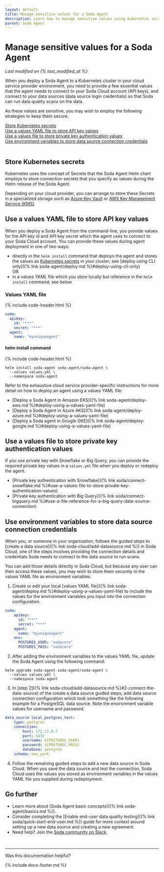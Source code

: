 ```yaml
---
layout: default
title: Manage sensitive values for a Soda Agent
description: Learn how to manage sensitive values using Kubernetes secrets and environment variables.
parent: Soda Agent
---
```


# Manage sensitive values for a Soda Agent
*Last modified on {% last_modified_at %}*

When you deploy a Soda Agent to a Kubernetes cluster in your cloud service provider environment, you need to provide a few essential values that the agent needs to connect to your Soda Cloud account (API keys), and connect to your data sources (data source login credentials) so that Soda can run data quality scans on the data.

As these values are sensitive, you may wish to employ the following strategies to keep them secure.

[Store Kubernetes secrets](#store-kubernetes-secrets)<br />
[Use a values YAML file to store API key values](#use-a-values-yaml-file-to-store-api-key-values)<br />
[Use a values file to store private key authentication values](#use-a-values-file-to-store-private-key-authentication-values)<br />
[Use environment variables to store data source connection credentials](#use-environment-variables-to-store-data-source-connection-credentials)<br />
<br />

## Store Kubernetes secrets

Kubernetes uses the concept of Secrets that the Soda Agent Helm chart employs to store connection secrets that you specify as values during the Helm release of the Soda Agent. 

Depending on your cloud provider, you can arrange to store these Secrets in a specialized storage such as <a href="https://learn.microsoft.com/en-us/azure/key-vault/general/basic-concepts" target="_blank">Azure Key Vault</a> or <a href="https://docs.aws.amazon.com/kms/latest/developerguide/overview.html" target="_blank">AWS Key Management Service (KMS)</a>.

## Use a values YAML file to store API key values 

When you deploy a Soda Agent from the command-line, you provide values for the API key id and API key secret which the agent uses to connect to your Soda Cloud account. You can provide these values during agent deployment in one of two ways:
* directly in the `helm install` command that deploys the agent and stores the values as <a href="https://kubernetes.io/docs/concepts/configuration/secret/" target="_blank">Kubernetes secrets</a> in your cluster; see [deploy using CLI only]({% link soda-agent/deploy.md %}#deploy-using-cli-only)<br />
OR
* in a values YAML file which you store locally but reference in the `helm install` command; see below

### Values YAML file
{% include code-header.html %}
```yaml
soda:
  apikey:
    id: "***"
    secret: "***"
  agent:
    name: "myuniqueagent"
```

#### helm install command
{% include code-header.html %}
```shell
helm install soda-agent soda-agent/soda-agent \
  --values values.yml \
  --namespace soda-agent
```

Refer to the exhaustive cloud service provider-specific instructions for more detail on how to deploy an agent using a values YAML file:
* [Deploy a Soda Agent in Amazon EKS]({% link soda-agent/deploy-aws.md %}#deploy-using-a-values-yaml-file)
* [Deploy a Soda Agent in Azure AKS]({% link soda-agent/deploy-azure.md %}#deploy-using-a-values-yaml-file)
* [Deploy a Soda agent in Google GKE]({% link soda-agent/deploy-google.md %}#deploy-using-a-values-yaml-file)


## Use a values file to store private key authentication values

If you use private key with Snowflake or Big Query, you can provide the required private key values in a `values.yml` file when you deploy or redeploy the agent.
* [Private key authentication with Snowflake]({% link soda/connect-snowflake.md %}#use-a-values-file-to-store-private-key-authentication-values)
* [Private key authentication with Big Query]({% link soda/connect-bigquery.md %}#use-a-file-reference-for-a-big-query-data-source-connection)


## Use environment variables to store data source connection credentials

When you, or someone in your organization, follows the guided steps to [create a data source]({% link soda-cloud/add-datasource.md %}) in Soda Cloud, one of the steps involves providing the connection details and credentials Soda needs to connect to the data source to run scans. 

You can add those details directly in Soda Cloud, but because any user can then access these values, you may wish to store them securely in the values YAML file as environment variables. 

1. Create or edit your local [values YAML file]({% link soda-agent/deploy.md %}#deploy-using-a-values-yaml-file) to include the values for the environment variables you input into the connection configuration. 
```yaml
soda:
    apikey:
      id: "***"
      secret: "***"
    agent:
      name: "myuniqueagent"
    env:
      POSTGRES_USER: "sodacore"
      POSTGRES_PASS: "sodacore"
```
2. After adding the environment variables to the values YAML file, update the Soda Agent using the following command:
```shell
helm upgrade soda-agent soda-agent/soda-agent \
  --values values.yml \
  --namespace soda-agent
```
3. In [step 2]({% link soda-cloud/add-datasource.md %}#2-connect-the-data-source) of the create a data source guided steps, add data source connection configuration which look something like the following example for a PostgreSQL data source. Note the environment variable values for username and password.
```yaml
data_source local_postgres_test:
    type: postgres
    connection:
        host: 172.17.0.7
        port: 5432
        username: ${POSTGRES_USER}
        password: ${POSTGRES_PASS}
        database: postgres
    schema: new_york
```
4. Follow the remaining guided steps to add a new data source in Soda Cloud. When you save the data source and test the connection, Soda Cloud uses the values you stored as environment variables in the values YAML file you supplied during redeployment.


## Go further

* Learn more about [Soda Agent basic concepts]({% link soda-agent/basics.md %}).
* Consider completing the [Enable end-user data quality testing]({% link soda/quick-start-end-user.md %}) guide for more context around setting up a new data source and creating a new agreement.
* Need help? Join the <a href="https://community.soda.io/slack" target="_blank"> Soda community on Slack</a>.
<br />

---

Was this documentation helpful?

<!-- LikeBtn.com BEGIN -->
<span class="likebtn-wrapper" data-theme="tick" data-i18n_like="Yes" data-ef_voting="grow" data-show_dislike_label="true" data-counter_zero_show="true" data-i18n_dislike="No"></span>
<script>(function(d,e,s){if(d.getElementById("likebtn_wjs"))return;a=d.createElement(e);m=d.getElementsByTagName(e)[0];a.async=1;a.id="likebtn_wjs";a.src=s;m.parentNode.insertBefore(a, m)})(document,"script","//w.likebtn.com/js/w/widget.js");</script>
<!-- LikeBtn.com END -->

{% include docs-footer.md %}